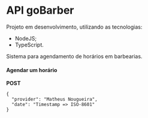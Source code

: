 # API goBarber

Projeto em desenvolvimento, utilizando as tecnologias:

- NodeJS;
- TypeScript.

Sistema para agendamento de horários em barbearias.

#### Agendar um horário

<strong>POST</strong>
```
{
  "provider": "Matheus Nougueira",
  "date": "Timestamp => ISO-8601"
}
```
